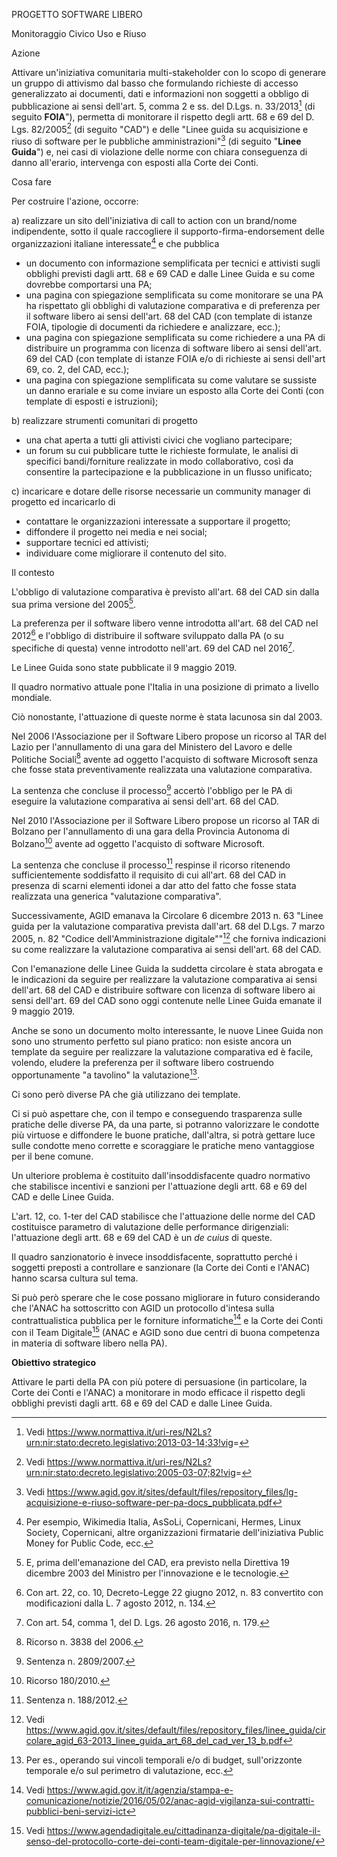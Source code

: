 PROGETTO SOFTWARE LIBERO

Monitoraggio Civico Uso e Riuso

Azione

Attivare un'iniziativa comunitaria multi-stakeholder con lo scopo di
generare un gruppo di attivismo dal basso che formulando richieste di
accesso generalizzato ai documenti, dati e informazioni non soggetti a
obbligo di pubblicazione ai sensi dell'art. 5, comma 2 e ss. del D.Lgs.
n. 33/2013[^1] (di seguito **FOIA**"), permetta di monitorare il
rispetto degli artt. 68 e 69 del D. Lgs. 82/2005[^2] (di seguito "CAD")
e delle "Linee guida su acquisizione e riuso di software per le
pubbliche amministrazioni"[^3] (di seguito "**Linee Guida**") e, nei
casi di violazione delle norme con chiara conseguenza di danno
all'erario, intervenga con esposti alla Corte dei Conti.

Cosa fare

Per costruire l'azione, occorre:

a\) realizzare un sito dell'iniziativa di call to action con un
brand/nome indipendente, sotto il quale raccogliere il
supporto-firma-endorsement delle organizzazioni italiane interessate[^4]
e che pubblica

-   un documento con informazione semplificata per tecnici e attivisti
    sugli obblighi previsti dagli artt. 68 e 69 CAD e dalle Linee Guida
    e su come dovrebbe comportarsi una PA;
-   una pagina con spiegazione semplificata su come monitorare se una PA
    ha rispettato gli obblighi di valutazione comparativa e di
    preferenza per il software libero ai sensi dell'art. 68 del CAD (con
    template di istanze FOIA, tipologie di documenti da richiedere e
    analizzare, ecc.);
-   una pagina con spiegazione semplificata su come richiedere a una PA
    di distribuire un programma con licenza di software libero ai sensi
    dell'art. 69 del CAD (con template di istanze FOIA e/o di richieste
    ai sensi dell'art 69, co. 2, del CAD, ecc.);
-   una pagina con spiegazione semplificata su come valutare se sussiste
    un danno erariale e su come inviare un esposto alla Corte dei Conti
    (con template di esposti e istruzioni);

b\) realizzare strumenti comunitari di progetto

-   una chat aperta a tutti gli attivisti civici che vogliano
    partecipare;
-   un forum su cui pubblicare tutte le richieste formulate, le analisi
    di specifici bandi/forniture realizzate in modo collaborativo, così
    da consentire la partecipazione e la pubblicazione in un flusso
    unificato;

c\) incaricare e dotare delle risorse necessarie un community manager di
progetto ed incaricarlo di

-   contattare le organizzazioni interessate a supportare il progetto;
-   diffondere il progetto nei media e nei social;
-   supportare tecnici ed attivisti;
-   individuare come migliorare il contenuto del sito.

Il contesto

L'obbligo di valutazione comparativa è previsto all'art. 68 del CAD sin
dalla sua prima versione del 2005[^5].

La preferenza per il software libero venne introdotta all'art. 68 del
CAD nel 2012[^6] e l'obbligo di distribuire il software sviluppato dalla
PA (o su specifiche di questa) venne introdotto nell'art. 69 del CAD nel
2016[^7].

Le Linee Guida sono state pubblicate il 9 maggio 2019.

Il quadro normativo attuale pone l'Italia in una posizione di primato a
livello mondiale.

Ciò nonostante, l'attuazione di queste norme è stata lacunosa sin dal
2003.

Nel 2006 l'Associazione per il Software Libero propose un ricorso al TAR
del Lazio per l'annullamento di una gara del Ministero del Lavoro e
delle Politiche Sociali[^8] avente ad oggetto l'acquisto di software
Microsoft senza che fosse stata preventivamente realizzata una
valutazione comparativa.

La sentenza che concluse il processo[^9] accertò l'obbligo per le PA di
eseguire la valutazione comparativa ai sensi dell'art. 68 del CAD.

Nel 2010 l'Associazione per il Software Libero propose un ricorso al TAR
di Bolzano per l'annullamento di una gara della Provincia Autonoma di
Bolzano[^10] avente ad oggetto l'acquisto di software Microsoft.

La sentenza che concluse il processo[^11] respinse il ricorso ritenendo
sufficientemente soddisfatto il requisito di cui all'art. 68 del CAD in
presenza di scarni elementi idonei a dar atto del fatto che fosse stata
realizzata una generica "valutazione comparativa".

Successivamente, AGID emanava la Circolare 6 dicembre 2013 n. 63 "Linee
guida per la valutazione comparativa prevista dall'art. 68 del D.Lgs. 7
marzo 2005, n. 82 "Codice dell'Amministrazione digitale""[^12] che
forniva indicazioni su come realizzare la valutazione comparativa ai
sensi dell'art. 68 del CAD.

Con l'emanazione delle Linee Guida la suddetta circolare è stata
abrogata e le indicazioni da seguire per realizzare la valutazione
comparativa ai sensi dell'art. 68 del CAD e distribuire software con
licenza di software libero ai sensi dell'art. 69 del CAD sono oggi
contenute nelle Linee Guida emanate il 9 maggio 2019.

Anche se sono un documento molto interessante, le nuove Linee Guida non
sono uno strumento perfetto sul piano pratico: non esiste ancora un
template da seguire per realizzare la valutazione comparativa ed è
facile, volendo, eludere la preferenza per il software libero costruendo
opportunamente "a tavolino" la valutazione[^13].

Ci sono però diverse PA che già utilizzano dei template.

Ci si può aspettare che, con il tempo e conseguendo trasparenza sulle
pratiche delle diverse PA, da una parte, si potranno valorizzare le
condotte più virtuose e diffondere le buone pratiche, dall'altra, si
potrà gettare luce sulle condotte meno corrette e scoraggiare le
pratiche meno vantaggiose per il bene comune.

Un ulteriore problema è costituito dall'insoddisfacente quadro normativo
che stabilisce incentivi e sanzioni per l'attuazione degli artt. 68 e 69
del CAD e delle Linee Guida.

L\'art. 12, co. 1-ter del CAD stabilisce che l'attuazione delle norme
del CAD costituisce parametro di valutazione delle performance
dirigenziali: l'attuazione degli artt. 68 e 69 del CAD è un *de cuius*
di queste.

Il quadro sanzionatorio è invece insoddisfacente, soprattutto perché i
soggetti preposti a controllare e sanzionare (la Corte dei Conti e
l'ANAC) hanno scarsa cultura sul tema.

Si può però sperare che le cose possano migliorare in futuro
considerando che l'ANAC ha sottoscritto con AGID un protocollo d'intesa
sulla contrattualistica pubblica per le forniture informatiche[^14] e la
Corte dei Conti con il Team Digitale[^15] (ANAC e AGID sono due centri
di buona competenza in materia di software libero nella PA).

**Obiettivo strategico**

Attivare le parti della PA con più potere di persuasione (in
particolare, la Corte dei Conti e l'ANAC) a monitorare in modo efficace
il rispetto degli obblighi previsti dagli artt. 68 e 69 del CAD e dalle
Linee Guida.

[^1]: Vedi
    <https://www.normattiva.it/uri-res/N2Ls?urn:nir:stato:decreto.legislativo:2013-03-14;33!vig>=

[^2]: Vedi
    <https://www.normattiva.it/uri-res/N2Ls?urn:nir:stato:decreto.legislativo:2005-03-07;82!vig>=

[^3]: Vedi
    <https://www.agid.gov.it/sites/default/files/repository_files/lg-acquisizione-e-riuso-software-per-pa-docs_pubblicata.pdf>

[^4]: Per esempio, Wikimedia Italia, AsSoLi, Copernicani, Hermes, Linux
    Society, Copernicani, altre organizzazioni firmatarie
    dell'iniziativa Public Money for Public Code, ecc.

[^5]: E, prima dell'emanazione del CAD, era previsto nella Direttiva 19
    dicembre 2003 del Ministro per l'innovazione e le tecnologie.

[^6]: Con art. 22, co. 10, Decreto-Legge 22 giugno 2012, n. 83
    convertito con modificazioni dalla L. 7 agosto 2012, n. 134.

[^7]: Con art. 54, comma 1, del D. Lgs. 26 agosto 2016, n. 179.

[^8]: Ricorso n. 3838 del 2006.

[^9]: Sentenza n. 2809/2007.

[^10]: Ricorso 180/2010.

[^11]: Sentenza n. 188/2012.

[^12]: Vedi
    <https://www.agid.gov.it/sites/default/files/repository_files/linee_guida/circolare_agid_63-2013_linee_guida_art_68_del_cad_ver_13_b.pdf>

[^13]: Per es., operando sui vincoli temporali e/o di budget,
    sull'orizzonte temporale e/o sul perimetro di valutazione, ecc.

[^14]: Vedi
    <https://www.agid.gov.it/it/agenzia/stampa-e-comunicazione/notizie/2016/05/02/anac-agid-vigilanza-sui-contratti-pubblici-beni-servizi-ict>

[^15]: Vedi
    <https://www.agendadigitale.eu/cittadinanza-digitale/pa-digitale-il-senso-del-protocollo-corte-dei-conti-team-digitale-per-linnovazione/>
